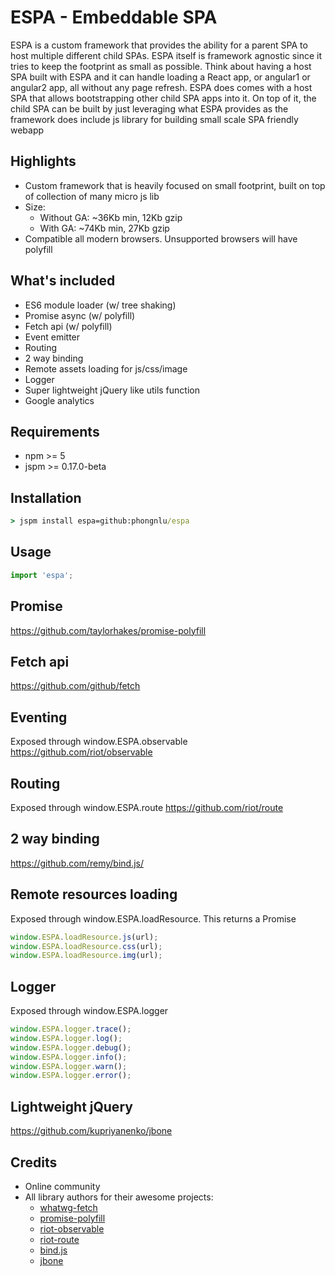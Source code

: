 # ESPA - Embeddable SPA

ESPA is a custom framework that provides the ability for a parent SPA to host multiple different child SPAs. ESPA itself is framework agnostic since it tries to keep the footprint as small as possible. Think about having a host SPA built with ESPA and it can handle loading a React app, or angular1 or angular2 app, all without any page refresh. ESPA does comes with a host SPA that allows bootstrapping other child SPA apps into it. On top of it, the child SPA can be built by just leveraging what ESPA provides as the framework does include js library for building small scale SPA friendly webapp

## Highlights

- Custom framework that is heavily focused on small footprint, built on top of collection of many micro js lib
- Size:
	- Without GA: ~36Kb min, 12Kb gzip
	- With GA: ~74Kb min, 27Kb gzip
- Compatible all modern browsers. Unsupported browsers will have polyfill


## What's included

- ES6 module loader (w/ tree shaking)
- Promise async (w/ polyfill)
- Fetch api (w/ polyfill)
- Event emitter
- Routing
- 2 way binding
- Remote assets loading for js/css/image
- Logger
- Super lightweight jQuery like utils function
- Google analytics

## Requirements

- npm >= 5
- jspm >= 0.17.0-beta

## Installation

```cmd
> jspm install espa=github:phongnlu/espa
```

## Usage

```javascript
import 'espa';
```

## Promise

https://github.com/taylorhakes/promise-polyfill

## Fetch api

https://github.com/github/fetch

## Eventing

Exposed through window.ESPA.observable
https://github.com/riot/observable

## Routing

Exposed through window.ESPA.route
https://github.com/riot/route

## 2 way binding

https://github.com/remy/bind.js/

## Remote resources loading

Exposed through window.ESPA.loadResource. This returns a Promise

```javascript
window.ESPA.loadResource.js(url);
window.ESPA.loadResource.css(url);
window.ESPA.loadResource.img(url);
```

## Logger

Exposed through window.ESPA.logger

```javascript
window.ESPA.logger.trace();
window.ESPA.logger.log();
window.ESPA.logger.debug();
window.ESPA.logger.info();
window.ESPA.logger.warn();
window.ESPA.logger.error();
```


## Lightweight jQuery

https://github.com/kupriyanenko/jbone

## Credits
- Online community
- All library authors for their awesome projects:
  - [whatwg-fetch](https://github.com/github/fetch)
  - [promise-polyfill](https://github.com/taylorhakes/promise-polyfill)
  - [riot-observable](https://github.com/riot/observable)
  - [riot-route](https://github.com/riot/route)
  - [bind.js](https://github.com/remy/bind.js/)
  - [jbone](https://github.com/kupriyanenko/jbone)
